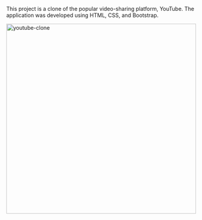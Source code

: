 This project is a clone of the popular video-sharing platform, YouTube. The application was developed using HTML, CSS, and Bootstrap.

<img width="500" alt="youtube-clone" src="https://github.com/user-attachments/assets/adea6718-6164-4b79-a2da-79ad74b19808">
